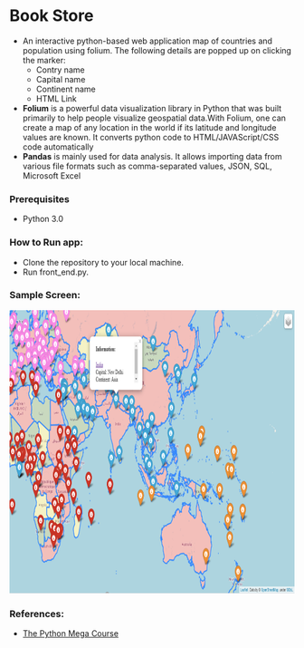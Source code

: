 # Book Store
* An interactive python-based web application map of countries and population using folium. The following details are popped up on clicking the marker:
  * Contry name
  * Capital name
  * Continent name
  * HTML Link 
* **Folium** is a powerful data visualization library in Python that was built primarily to help people visualize geospatial data.With Folium, one can create a map of any location in the world if its latitude and longitude values are known. It converts python code to HTML/JAVAScript/CSS code automatically
* **Pandas** is mainly used for data analysis. It allows importing data from various file formats such as comma-separated values, JSON, SQL, Microsoft Excel

### Prerequisites
* Python 3.0

### How to Run app:
* Clone the repository to your local machine.
* Run front_end.py.

### Sample Screen:
<p align="center">
  <img width="900" height="500" src="https://github.com/Subathra19/py_webmap/blob/main/images/sample_screen.PNG">
</p>

### References:
* [The Python Mega Course](https://www.udemy.com/course/the-python-mega-course)
